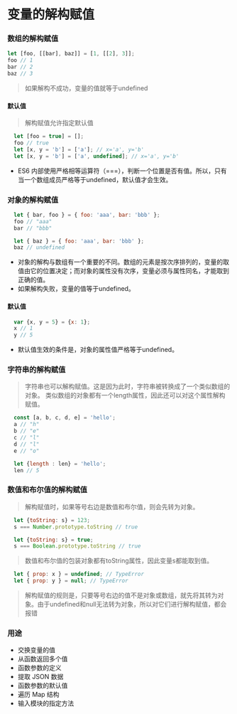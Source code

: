 变量的解构赋值
===

### 数组的解构赋值
````javascript
let [foo, [[bar], baz]] = [1, [[2], 3]];
foo // 1
bar // 2
baz // 3
````
> 如果解构不成功，变量的值就等于undefined

#### 默认值
> 解构赋值允许指定默认值
````javascript
  let [foo = true] = [];
  foo // true
  let [x, y = 'b'] = ['a']; // x='a', y='b'
  let [x, y = 'b'] = ['a', undefined]; // x='a', y='b'
````
* ES6 内部使用严格相等运算符（===），判断一个位置是否有值。所以，只有当一个数组成员严格等于undefined，默认值才会生效。

### 对象的解构赋值
````javascript
  let { bar, foo } = { foo: 'aaa', bar: 'bbb' };
  foo // "aaa"
  bar // "bbb"

  let { baz } = { foo: 'aaa', bar: 'bbb' };
  baz // undefined
````
* 对象的解构与数组有一个重要的不同。数组的元素是按次序排列的，变量的取值由它的位置决定；而对象的属性没有次序，变量必须与属性同名，才能取到正确的值。
* 如果解构失败，变量的值等于undefined。

#### 默认值
````javascript
  var {x, y = 5} = {x: 1};
  x // 1
  y // 5
````
* 默认值生效的条件是，对象的属性值严格等于undefined。

### 字符串的解构赋值
> 字符串也可以解构赋值。这是因为此时，字符串被转换成了一个类似数组的对象。
> 类似数组的对象都有一个length属性，因此还可以对这个属性解构赋值。
````javascript
  const [a, b, c, d, e] = 'hello';
  a // "h"
  b // "e"
  c // "l"
  d // "l"
  e // "o"

  let {length : len} = 'hello';
  len // 5
````

### 数值和布尔值的解构赋值
> 解构赋值时，如果等号右边是数值和布尔值，则会先转为对象。
````javascript
  let {toString: s} = 123;
  s === Number.prototype.toString // true

  let {toString: s} = true;
  s === Boolean.prototype.toString // true
````
> 数值和布尔值的包装对象都有toString属性，因此变量s都能取到值。
````javascript
  let { prop: x } = undefined; // TypeError
  let { prop: y } = null; // TypeError
````
> 解构赋值的规则是，只要等号右边的值不是对象或数组，就先将其转为对象。由于undefined和null无法转为对象，所以对它们进行解构赋值，都会报错

### 用途
* 交换变量的值
* 从函数返回多个值
* 函数参数的定义
* 提取 JSON 数据
* 函数参数的默认值
* 遍历 Map 结构
* 输入模块的指定方法
